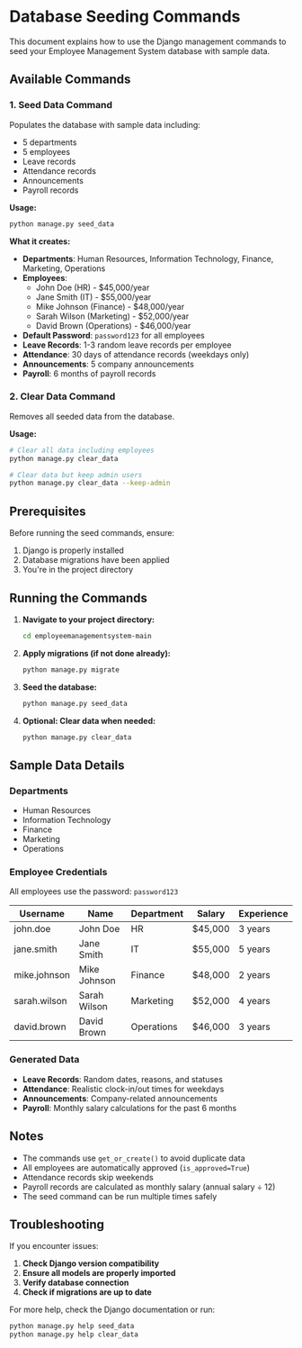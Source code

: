 # Database Seeding Commands

This document explains how to use the Django management commands to seed your Employee Management System database with sample data.

## Available Commands

### 1. Seed Data Command
Populates the database with sample data including:
- 5 departments
- 5 employees
- Leave records
- Attendance records
- Announcements
- Payroll records

**Usage:**
```bash
python manage.py seed_data
```

**What it creates:**
- **Departments**: Human Resources, Information Technology, Finance, Marketing, Operations
- **Employees**: 
  - John Doe (HR) - $45,000/year
  - Jane Smith (IT) - $55,000/year
  - Mike Johnson (Finance) - $48,000/year
  - Sarah Wilson (Marketing) - $52,000/year
  - David Brown (Operations) - $46,000/year
- **Default Password**: `password123` for all employees
- **Leave Records**: 1-3 random leave records per employee
- **Attendance**: 30 days of attendance records (weekdays only)
- **Announcements**: 5 company announcements
- **Payroll**: 6 months of payroll records

### 2. Clear Data Command
Removes all seeded data from the database.

**Usage:**
```bash
# Clear all data including employees
python manage.py clear_data

# Clear data but keep admin users
python manage.py clear_data --keep-admin
```

## Prerequisites

Before running the seed commands, ensure:
1. Django is properly installed
2. Database migrations have been applied
3. You're in the project directory

## Running the Commands

1. **Navigate to your project directory:**
   ```bash
   cd employeemanagementsystem-main
   ```

2. **Apply migrations (if not done already):**
   ```bash
   python manage.py migrate
   ```

3. **Seed the database:**
   ```bash
   python manage.py seed_data
   ```

4. **Optional: Clear data when needed:**
   ```bash
   python manage.py clear_data
   ```

## Sample Data Details

### Departments
- Human Resources
- Information Technology  
- Finance
- Marketing
- Operations

### Employee Credentials
All employees use the password: `password123`

| Username | Name | Department | Salary | Experience |
|----------|------|------------|---------|------------|
| john.doe | John Doe | HR | $45,000 | 3 years |
| jane.smith | Jane Smith | IT | $55,000 | 5 years |
| mike.johnson | Mike Johnson | Finance | $48,000 | 2 years |
| sarah.wilson | Sarah Wilson | Marketing | $52,000 | 4 years |
| david.brown | David Brown | Operations | $46,000 | 3 years |

### Generated Data
- **Leave Records**: Random dates, reasons, and statuses
- **Attendance**: Realistic clock-in/out times for weekdays
- **Announcements**: Company-related announcements
- **Payroll**: Monthly salary calculations for the past 6 months

## Notes

- The commands use `get_or_create()` to avoid duplicate data
- All employees are automatically approved (`is_approved=True`)
- Attendance records skip weekends
- Payroll records are calculated as monthly salary (annual salary ÷ 12)
- The seed command can be run multiple times safely

## Troubleshooting

If you encounter issues:

1. **Check Django version compatibility**
2. **Ensure all models are properly imported**
3. **Verify database connection**
4. **Check if migrations are up to date**

For more help, check the Django documentation or run:
```bash
python manage.py help seed_data
python manage.py help clear_data
```
